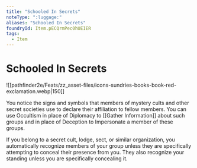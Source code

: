 ```yaml
---
title: "Schooled In Secrets"
noteType: ":luggage:"
aliases: "Schooled In Secrets"
foundryId: Item.pECQrmPec0hUEIER
tags:
  - Item
---
```


# Schooled In Secrets
![[pathfinder2e/Feats/zz_asset-files/icons-sundries-books-book-red-exclamation.webp|150]]

You notice the signs and symbols that members of mystery cults and other secret societies use to declare their affiliation to fellow members. You can use Occultism in place of Diplomacy to [[Gather Information]] about such groups and in place of Deception to Impersonate a member of these groups.

If you belong to a secret cult, lodge, sect, or similar organization, you automatically recognize members of your group unless they are specifically attempting to conceal their presence from you. They also recognize your standing unless you are specifically concealing it.

